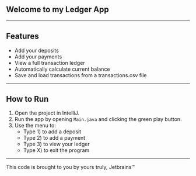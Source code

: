 ## Welcome to my Ledger App

---

## Features

- Add your deposits
- Add your payments
- View a full transaction ledger
- Automatically calculate current balance
- Save and load transactions from a transactions.csv file

---

## How to Run

1. Open the project in IntelliJ.
2. Run the app by opening `Main.java` and clicking the green play button.
3. Use the menu to:
    - Type 1) to add a deposit
    - Type 2) to add a payment
    - Type 3) to view your ledger
    - Type X) to exit the program
---

This code is brought to you by yours truly, Jetbrains™
